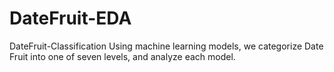 # DateFruit-EDA
DateFruit-Classification Using machine learning models, we categorize Date Fruit into one of seven levels, and analyze each model.
